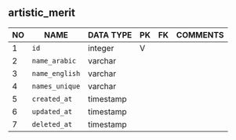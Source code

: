 
artistic_merit
----------------------------


NO | NAME | DATA TYPE | PK | FK | COMMENTS
---|------|-----------|----|----|-------------------
1|`id` | integer | V |  | 
2|`name_arabic` | varchar |  |  | 
3|`name_english` | varchar |  |  | 
4|`names_unique` | varchar |  |  | 
5|`created_at` | timestamp |  |  | 
6|`updated_at` | timestamp |  |  | 
7|`deleted_at` | timestamp |  |  | 
